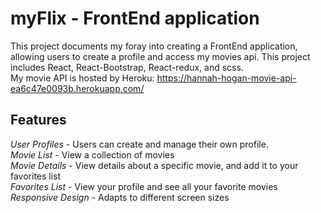 <h1>myFlix - FrontEnd application</h1>

This project documents my foray into creating a FrontEnd application, allowing users to create a profile and access my movies api. This project includes React, React-Bootstrap, React-redux, and scss. </br>
My movie API is hosted by Heroku: https://hannah-hogan-movie-api-ea6c47e0093b.herokuapp.com/

<h2>Features</h2>

_User Profiles_ - Users can create and manage their own profile. </br>
_Movie List_ - View a collection of movies</br>
_Movie Details_ - View details about a specific movie, and add it to your favorites list</br>
_Favorites List_ - View your profile and see all your favorite movies</br>
_Responsive Design_ - Adapts to different screen sizes</br>
